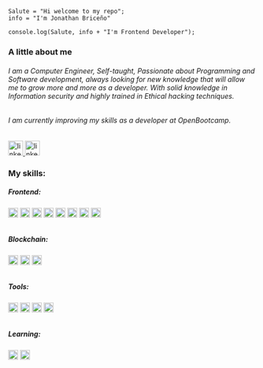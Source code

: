 
```
Salute = "Hi welcome to my repo";
info = "I'm Jonathan Briceño"

console.log(Salute, info + "I'm Frontend Developer");
```


### A little about me

###### I am a Computer Engineer, Self-taught, Passionate about Programming and Software development, always looking for new knowledge that will allow me to grow more and more as a developer. With solid knowledge in Information security and highly trained in Ethical hacking techniques.

###### I am currently improving my skills as a developer at OpenBootcamp.

<a href="https://www.linkedin.com/in/brimanz-frontend/">
    <img src="https://img.shields.io/badge/-linkedin-blue" alt="linkedin"     height="30" /> 
</a>

<a href="https://jonathan-briceno.netlify.app/">
    <img src="https://img.shields.io/badge/-website-black" alt="linkedin"     height="30" /> 
</a>


### My skills:

##### Frontend: 
###### <img src="https://img.shields.io/badge/-react-blue" alt="React" height="20" /> <img src="https://img.shields.io/badge/-gatsby-purple" alt="React" height="20" /> <img src="https://img.shields.io/badge/-javascript-yellow" alt="React" height="20" /> <img src="https://img.shields.io/badge/-redux-purple" alt="React" height="20" /> <img src="https://img.shields.io/badge/-sass-violet" alt="React" height="20" /> <img src="https://img.shields.io/badge/-bootstrap-violet" alt="React" height="20" /> <img src="https://img.shields.io/badge/-html-orange" alt="React" height="20" /> <img src="https://img.shields.io/badge/-css-blue" alt="React" height="20" />

##### Blockchain: 
###### <img src="https://img.shields.io/badge/-solidity-gray" alt="React" height="20" /> <img src="https://img.shields.io/badge/-truffle-brown" alt="React" height="20" /> <img src="https://img.shields.io/badge/-ganache-yellow" alt="React" height="20" />
##### Tools: 
###### <img src="https://img.shields.io/badge/-git-orange" alt="React" height="20" /> <img src="https://img.shields.io/badge/-linux-black" alt="React" height="20" /> <img src="https://img.shields.io/badge/-sonarcloud-orange" alt="React" height="20" /> <img src="https://img.shields.io/badge/-figma-red" alt="React" height="20" />

##### Learning: 
###### <img src="https://img.shields.io/badge/-python-blue" alt="React" height="20" /> <img src="https://img.shields.io/badge/-flask-black" alt="React" height="20" />
